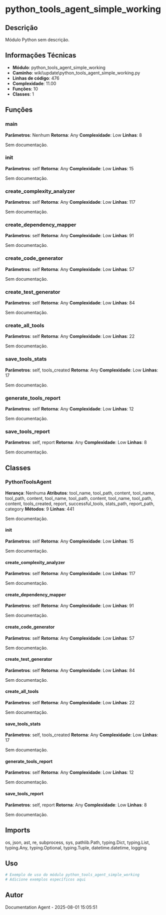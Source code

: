 # python_tools_agent_simple_working

## Descrição

Módulo Python sem descrição.

## Informações Técnicas

- **Módulo**: python_tools_agent_simple_working
- **Caminho**: wiki\update\python_tools_agent_simple_working.py
- **Linhas de código**: 476
- **Complexidade**: 11.00
- **Funções**: 10
- **Classes**: 1

## Funções

### main

**Parâmetros**: Nenhum
**Retorna**: Any
**Complexidade**: Low
**Linhas**: 8

Sem documentação.

### __init__

**Parâmetros**: self
**Retorna**: Any
**Complexidade**: Low
**Linhas**: 15

Sem documentação.

### create_complexity_analyzer

**Parâmetros**: self
**Retorna**: Any
**Complexidade**: Low
**Linhas**: 117

Sem documentação.

### create_dependency_mapper

**Parâmetros**: self
**Retorna**: Any
**Complexidade**: Low
**Linhas**: 91

Sem documentação.

### create_code_generator

**Parâmetros**: self
**Retorna**: Any
**Complexidade**: Low
**Linhas**: 57

Sem documentação.

### create_test_generator

**Parâmetros**: self
**Retorna**: Any
**Complexidade**: Low
**Linhas**: 84

Sem documentação.

### create_all_tools

**Parâmetros**: self
**Retorna**: Any
**Complexidade**: Low
**Linhas**: 22

Sem documentação.

### save_tools_stats

**Parâmetros**: self, tools_created
**Retorna**: Any
**Complexidade**: Low
**Linhas**: 17

Sem documentação.

### generate_tools_report

**Parâmetros**: self
**Retorna**: Any
**Complexidade**: Low
**Linhas**: 12

Sem documentação.

### save_tools_report

**Parâmetros**: self, report
**Retorna**: Any
**Complexidade**: Low
**Linhas**: 8

Sem documentação.

## Classes

### PythonToolsAgent

**Herança**: Nenhuma
**Atributos**: tool_name, tool_path, content, tool_name, tool_path, content, tool_name, tool_path, content, tool_name, tool_path, content, tools_created, report, successful_tools, stats_path, report_path, category
**Métodos**: 9
**Linhas**: 441

Sem documentação.

#### __init__

**Parâmetros**: self
**Retorna**: Any
**Complexidade**: Low
**Linhas**: 15

Sem documentação.

#### create_complexity_analyzer

**Parâmetros**: self
**Retorna**: Any
**Complexidade**: Low
**Linhas**: 117

Sem documentação.

#### create_dependency_mapper

**Parâmetros**: self
**Retorna**: Any
**Complexidade**: Low
**Linhas**: 91

Sem documentação.

#### create_code_generator

**Parâmetros**: self
**Retorna**: Any
**Complexidade**: Low
**Linhas**: 57

Sem documentação.

#### create_test_generator

**Parâmetros**: self
**Retorna**: Any
**Complexidade**: Low
**Linhas**: 84

Sem documentação.

#### create_all_tools

**Parâmetros**: self
**Retorna**: Any
**Complexidade**: Low
**Linhas**: 22

Sem documentação.

#### save_tools_stats

**Parâmetros**: self, tools_created
**Retorna**: Any
**Complexidade**: Low
**Linhas**: 17

Sem documentação.

#### generate_tools_report

**Parâmetros**: self
**Retorna**: Any
**Complexidade**: Low
**Linhas**: 12

Sem documentação.

#### save_tools_report

**Parâmetros**: self, report
**Retorna**: Any
**Complexidade**: Low
**Linhas**: 8

Sem documentação.

## Imports

os, json, ast, re, subprocess, sys, pathlib.Path, typing.Dict, typing.List, typing.Any, typing.Optional, typing.Tuple, datetime.datetime, logging

## Uso

```python
# Exemplo de uso do módulo python_tools_agent_simple_working
# Adicione exemplos específicos aqui
```

## Autor

Documentation Agent - 2025-08-01 15:05:51
